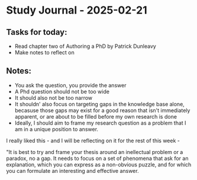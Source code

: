 # Study Journal - 2025-02-21

## Tasks for today:
- Read chapter two of Authoring a PhD by Patrick Dunleavy
- Make notes to reflect on

## Notes:
- You ask the question, you provide the answer
- A Phd question should not be too wide
- It should also not be too narrow 
- It shouldn' also focus on targeting gaps in the knowledge base alone, becasuse those gaps may exist for a good reason that isn't immediately apparent, or are about to be filled before my own research is done
- Ideally, I should aim to frame my research question as a problem that I am in a unique position to answer.

I really liked this - and I will be reflecting on it for the rest of this week - 

"It is best to try and frame your thesis around an inellectual problem or a paradox, no a gap. It needs to focus on a set of phenomena that ask for an explanation, which you can express as a non-obvious puzzle, and for which you can formulate an interesting and effective answer.
